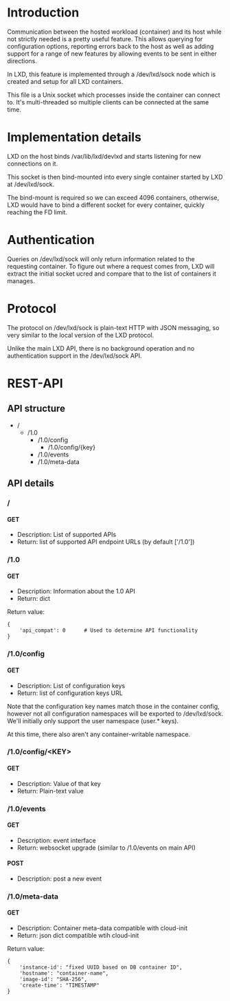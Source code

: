 # Introduction
Communication between the hosted workload (container) and its host while
not strictly needed is a pretty useful feature. This allows querying for
configuration options, reporting errors back to the host as well as
adding support for a range of new features by allowing events to be sent
in either directions.

In LXD, this feature is implemented through a /dev/lxd/sock node which is
created and setup for all LXD containers.

This file is a Unix socket which processes inside the container can
connect to. It's multi-threaded so multiple clients can be connected at the
same time.

# Implementation details
LXD on the host binds /var/lib/lxd/devlxd and starts listening for new
connections on it.

This socket is then bind-mounted into every single container started by
LXD at /dev/lxd/sock.

The bind-mount is required so we can exceed 4096 containers, otherwise,
LXD would have to bind a different socket for every container, quickly
reaching the FD limit.

# Authentication
Queries on /dev/lxd/sock will only return information related to the
requesting container. To figure out where a request comes from, LXD will
extract the initial socket ucred and compare that to the list of
containers it manages.

# Protocol
The protocol on /dev/lxd/sock is plain-text HTTP with JSON messaging, so very
similar to the local version of the LXD protocol.

Unlike the main LXD API, there is no background operation and no
authentication support in the /dev/lxd/sock API.

# REST-API
## API structure
 * /
   * /1.0
     * /1.0/config
       * /1.0/config/{key}
     * /1.0/events
     * /1.0/meta-data

## API details
### /
#### GET
 * Description: List of supported APIs
 * Return: list of supported API endpoint URLs (by default ['/1.0'])

### /1.0
#### GET
 * Description: Information about the 1.0 API
 * Return: dict

Return value:

    {
        'api_compat': 0      # Used to determine API functionality
    }

### /1.0/config
#### GET
 * Description: List of configuration keys
 * Return: list of configuration keys URL

Note that the configuration key names match those in the container
config, however not all configuration namespaces will be exported to
/dev/lxd/sock.
We'll initially only support the user namespace (user.\* keys).

At this time, there also aren't any container-writable namespace.

### /1.0/config/\<KEY\>
#### GET
 * Description: Value of that key
 * Return: Plain-text value

### /1.0/events
#### GET
 * Description: event interface
 * Return: websocket upgrade (similar to /1.0/events on main API)

#### POST
 * Description: post a new event

### /1.0/meta-data
#### GET
 * Description: Container meta-data compatible with cloud-init
 * Return: json dict compatible wtih cloud-init

Return value:

    {
        'instance-id': "fixed UUID based on DB container ID",
        'hostname': "container-name",
        'image-id': "SHA-256",
        'create-time': "TIMESTAMP"
    }
